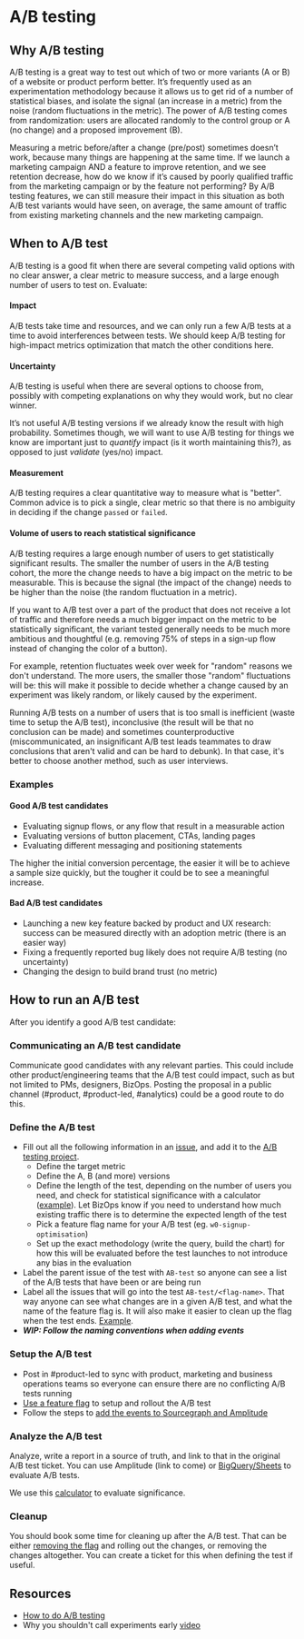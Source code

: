 # A/B testing

## Why A/B testing

A/B testing is a great way to test out which of two or more variants (A or B) of a website or product perform better. It’s frequently used as an experimentation methodology because it allows us to get rid of a number of statistical biases, and isolate the signal (an increase in a metric) from the noise (random fluctuations in the metric). The power of A/B testing comes from randomization: users are allocated randomly to the control group or A (no change) and a proposed improvement (B).

Measuring a metric before/after a change (pre/post) sometimes doesn’t work, because many things are happening at the same time. If we launch a marketing campaign AND a feature to improve retention, and we see retention decrease, how do we know if it’s caused by poorly qualified traffic from the marketing campaign or by the feature not performing? By A/B testing features, we can still measure their impact in this situation as both A/B test variants would have seen, on average, the same amount of traffic from existing marketing channels and the new marketing campaign.

## When to A/B test

A/B testing is a good fit when there are several competing valid options with no clear answer, a clear metric to measure success, and a large enough number of users to test on. Evaluate:

#### Impact

A/B tests take time and resources, and we can only run a few A/B tests at a time to avoid interferences between tests. We should keep A/B testing for high-impact metrics optimization that match the other conditions here.

#### Uncertainty

A/B testing is useful when there are several options to choose from, possibly with competing explanations on why they would work, but no clear winner.

It’s not useful A/B testing versions if we already know the result with high probability. Sometimes though, we will want to use A/B testing for things we know are important just to _quantify_ impact (is it worth maintaining this?), as opposed to just _validate_ (yes/no) impact.

#### Measurement

A/B testing requires a clear quantitative way to measure what is "better". Common advice is to pick a single, clear metric so that there is no ambiguity in deciding if the change `passed` or `failed`.

#### Volume of users to reach statistical significance

A/B testing requires a large enough number of users to get statistically significant results. The smaller the number of users in the A/B testing cohort, the more the change needs to have a big impact on the metric to be measurable. This is because the signal (the impact of the change) needs to be higher than the noise (the random fluctuation in a metric).

If you want to A/B test over a part of the product that does not receive a lot of traffic and therefore needs a much bigger impact on the metric to be statistically significant, the variant tested generally needs to be much more ambitious and thoughtful (e.g. removing 75% of steps in a sign-up flow instead of changing the color of a button).

For example, retention fluctuates week over week for "random" reasons we don't understand. The more users, the smaller those "random" fluctuations will be: this will make it possible to decide whether a change caused by an experiment was likely random, or likely caused by the experiment.

Running A/B tests on a number of users that is too small is inefficient (waste time to setup the A/B test), inconclusive (the result will be that no conclusion can be made) and sometimes counterproductive (miscommunicated, an insignificant A/B test leads teammates to draw conclusions that aren't valid and can be hard to debunk). In that case, it's better to choose another method, such as user interviews.

### Examples

#### Good A/B test candidates

- Evaluating signup flows, or any flow that result in a measurable action
- Evaluating versions of button placement, CTAs, landing pages
- Evaluating different messaging and positioning statements

The higher the initial conversion percentage, the easier it will be to achieve a sample size quickly, but the tougher it could be to see a meaningful increase.

#### Bad A/B test candidates

- Launching a new key feature backed by product and UX research: success can be measured directly with an adoption metric (there is an easier way)
- Fixing a frequently reported bug likely does not require A/B testing (no uncertainty)
- Changing the design to build brand trust (no metric)

## How to run an A/B test

After you identify a good A/B test candidate:

### Communicating an A/B test candidate

Communicate good candidates with any relevant parties. This could include other product/engineering teams that the A/B test could impact, such as but not limited to PMs, designers, BizOps. Posting the proposal in a public channel (#product, #product-led, #analytics) could be a good route to do this.

### Define the A/B test

- Fill out all the following information in an [issue](https://github.com/sourcegraph/sourcegraph/issues/new?assignees=&labels=AB-test&template=ab-test.md&title=A%2FB+test%3A+%3Cname%3E), and add it to the [A/B testing project](https://github.com/orgs/sourcegraph/projects/192).
  - Define the target metric
  - Define the A, B (and more) versions
  - Define the length of the test, depending on the number of users you need, and check for statistical significance with a calculator ([example](https://www.optimizely.com/sample-size-calculator/)). Let BizOps know if you need to understand how much existing traffic there is to determine the expected length of the test
  - Pick a feature flag name for your A/B test (eg. `w0-signup-optimisation`)
  - Set up the exact methodology (write the query, build the chart) for how this will be evaluated before the test launches to not introduce any bias in the evaluation
- Label the parent issue of the test with `AB-test` so anyone can see a list of the A/B tests that have been or are being run
- Label all the issues that will go into the test `AB-test/<flag-name>`. That way anyone can see what changes are in a given A/B test, and what the name of the feature flag is. It will also make it easier to clean up the flag when the test ends. [Example](https://github.com/orgs/sourcegraph/projects/181?card_filter_query=label%3Aab-test%2Fw0-signup-optimisation).
- **_WIP: Follow the naming conventions when adding events_**

### Setup the A/B test

- Post in #product-led to sync with product, marketing and business operations teams so everyone can ensure there are no conflicting A/B tests running
- [Use a feature flag](https://docs.sourcegraph.com/dev/how-to/use_feature_flags) to setup and rollout the A/B test
- Follow the steps to [add the events to Sourcegraph and Amplitude](../tools/amplitude.md#adding-events-to-amplitude)

### Analyze the A/B test

Analyze, write a report in a source of truth, and link to that in the original A/B test ticket. You can use Amplitude (link to come) or [BigQuery/Sheets](https://docs.google.com/spreadsheets/d/1m31oBnqJKu9JVuHA27pZVA1sdv_tc2Vc36pvXwv6mhI/edit#gid=802294460) to evaluate A/B tests.

We use this [calculator](https://neilpatel.com/ab-testing-calculator/) to evaluate significance.

### Cleanup

You should book some time for cleaning up after the A/B test. That can be either [removing the flag](https://docs.sourcegraph.com/dev/how-to/use_feature_flags#disable-or-delete-the-feature-flag) and rolling out the changes, or removing the changes altogether. You can create a ticket for this when defining the test if useful.

## Resources

- [How to do A/B testing](https://docs.google.com/document/d/1UheKgsOGSDQRFPjsoYpKismnKeqU_ANX7PRHs8uIQCE/edit#)
- Why you shouldn't call experiments early [video](https://www.youtube.com/watch?v=AJX4W3MwKzU)

